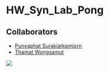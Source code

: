 # HW_Syn_Lab_Pong

## Collaborators

- [Punyaphat Surakiatkamjorn](https://github.com/punyaphatsura)
- [Thamat Wongsamut](https://github.com/ThanatWonsamut)

![](https://komarev.com/ghpvc/?username=hw-syn-lab-pong&style=for-the-badge&color=lightgrey&label=REPOSITORY+VIEWS)
